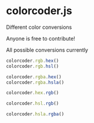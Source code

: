 # colorcoder.js
Different color conversions

Anyone is free to contribute!

All possible conversions currently
```js
colorcoder.rgb.hex()
colorcoder.rgb.hsl()

colorcoder.rgba.hex()
colorcoder.rgba.hsla()

colorcoder.hex.rgb()

colorcoder.hsl.rgb()

colorcoder.hsla.rgba()
```